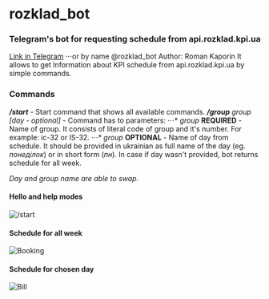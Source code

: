 # rozklad_bot
### Telegram's bot for requesting schedule from api.rozklad.kpi.ua
[Link in Telegram](https://telegram.me/rozklad_bot "Telegram link")
⋅⋅⋅or
by name @rozklad_bot
Author: Roman Kaporin
It allows to get Information about KPI schedule from api.rozklad.kpi.ua by simple commands.

### Commands
**_/start_** - Start command that shows all available commands.
**_/group_** *group [day - optional]* - Command has to parameters:
⋅⋅⋅* _group_ **REQUIRED** - Name of group. It consists of literal code of group and it's number. For example: іс-32 or IS-32.
⋅⋅⋅* _group_ **OPTIONAL** - Name of day from schedule. It should be provided in ukrainian as full name of the day (eg. _понеділок_) or in short form (_пн_). In case if day wasn't provided, bot returns schedule for all week.

_Day and group name are able to swap._   

#### Hello and help modes
![/start](https://s31.postimg.org/5s1jhy6uz/Qn_Lx_H4n5_Lz0.jpg)

#### Schedule for all week
![Booking](https://s31.postimg.org/hv6v5ihx7/W2m_Fy7_J6_ZHU.jpg)

#### Schedule for chosen day
![Bill](https://s31.postimg.org/883cvsoxn/Oga7432xPEI.jpg)
